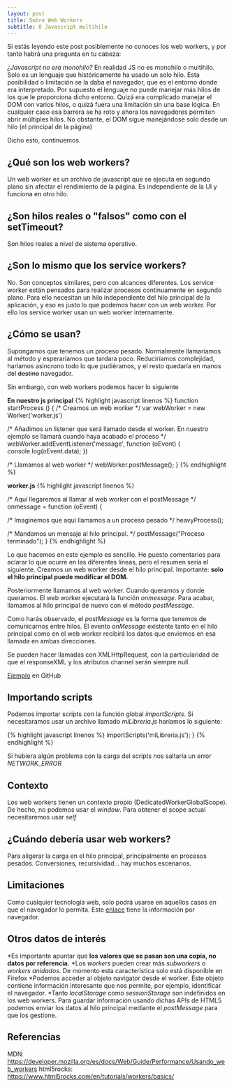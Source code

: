 ```yaml
---
layout: post
title: Sobre Web Workers
subtitle: O Javascript multihilo
---
```


Si estás leyendo este post posiblemente no conoces los web workers, y por tanto habrá una pregunta en tu cabeza:

*¿Javascript no era monohilo?*
En realidad JS no es monohilo o multihilo. Solo es un lenguaje que históricamente ha usado un solo hilo. Esta posibilidad o limitación se la daba el navegador, que es el entorno donde era interpretado. Por supuesto el lenguaje no puede manejar más hilos de los que le proporciona dicho entorno. Quizá era complicado manejar el DOM con varios hilos, o quizá fuera una limitación sin una base lógica. En cualquier caso esa barrera se ha roto y ahora los navegadores permiten abrir múltiples hilos. No obstante, el DOM sigue manejándose solo desde un hilo (el principal de la página)

Dicho esto, continuemos.

## ¿Qué son los web workers?
Un web worker es un archivo de javascript que se ejecuta en segundo plano sin afectar el rendimiento de la página. Es independiente de la UI y funciona en otro hilo.

## ¿Son hilos reales o "falsos" como con el setTimeout?
Son hilos reales a nivel de sistema operativo.

## ¿Son lo mismo que los service workers?
No. Son conceptos similares, pero con alcances diferentes. Los service worker están pensados para realizar procesos continuamente en segundo plano. Para ello necesitan un hilo independiente del hilo principal de la aplicación, y eso es justo lo que podemos hacer con un web worker. Por ello los service worker usan un web worker internamente. 

## ¿Cómo se usan?
Supongamos que tenemos un proceso pesado. Normalmente llamaríamos al método y esperaríamos que tardara poco. Reduciríamos complejidad, haríamos asincrono todo lo que pudiéramos, y el resto quedaría en manos del ~~destino~~ navegador.

Sin embargo, con web workers podemos hacer lo siguiente

**En nuestro js principal**
{% highlight javascript linenos %}
function startProcess () {
  /* Creamos un web worker */
  var webWorker = new Worker('worker.js')

  /* Añadimos un listener que será llamado desde el worker. En nuestro ejemplo se llamará cuando haya acabado el proceso */
  webWorker.addEventListener('message', function (oEvent) {
    console.log(oEvent.data);
  })

  /* Llamamos al web worker */
  webWorker.postMessage();
}
{% endhighlight %}

**worker.js**
{% highlight javascript linenos %}

/* Aquí llegaremos al llamar al web worker con el postMessage */
onmessage = function (oEvent) {				

  /* Imaginemos que aquí llamamos a un proceso pesado */
  heavyProcess();

  /* Mandamos un mensaje al hilo principal. */
  postMessage("Proceso terminado");
}
{% endhighlight %}

Lo que hacemos en este ejemplo es sencillo. He puesto comentarios para aclarar lo que ocurre en las diferentes líneas, pero el resumen sería el siguiente. Creamos un web worker desde el hilo principal. Importante: **solo el hilo principal puede modificar el DOM.**

Posteriormente llamamos al web worker. Cuando queramos y donde queramos. El web worker ejecutará la función *onmessage*. Para acabar, llamamos al hilo principal de nuevo con el método *postMessage*.

Como harás observado, el *postMessage* es la forma que tenemos de comunicarnos entre hilos. El evento *onMessage* existente tanto en el hilo principal como en el web worker recibirá los datos que enviemos en esa llamada en ambas direcciones.

Se pueden hacer llamadas con XMLHttpRequest, con la particularidad de que el responseXML y los atributos channel serán siempre null.

[Ejemplo](https://github.com/DavidColladoGitHub/blogExamples/tree/master/web%20workers) en GitHub

## Importando scripts
Podemos importar scripts con la función global *importScripts*. Si necesitaramos usar un archivo llamado *miLibreria.js* haríamos lo siguiente:

{% highlight javascript linenos %}
importScripts('miLibreria.js'); 
}
{% endhighlight %}

Si hubiera algún problema con la carga del scripts nos saltaría un error *NETWORK_ERROR*

## Contexto
Los web workers tienen un contexto propio (DedicatedWorkerGlobalScope). De hecho, no podemos usar el *window*. Para obtener el scope actual necesitaremos usar *self*

## ¿Cuándo debería usar web workers?
Para aligerar la carga en el hilo principal, principalmente en procesos pesados. Conversiones, recursividad... hay muchos escenarios.

## Limitaciones
Como cualquier tecnología web, solo podrá usarse en aquellos casos en que el navegador lo permita. Este [enlace](http://caniuse.com/#feat=webworkers) tiene la información por navegador.

## Otros datos de interés
*Es importante apuntar que **los valores que se pasan son una copia, no datos por referencia.** 
*Los *workers* pueden crear más *subworkers* o *workers anidados*. De momento esta característica solo está disponible en Firefox
*Podemos acceder al objeto navigator desde el worker. Este objeto contiene información interesante que nos permite, por ejemplo, identificar el navegador.
*Tanto *localStorage* como *sessionStorage* son indefinidos en los web workers. Para guardar información usando dichas APIs de HTML5 podemos enviar los datos al hilo principal mediante el *postMessage* para que los gestione.


## Referencias
MDN: <https://developer.mozilla.org/es/docs/Web/Guide/Performance/Usando_web_workers>
html5rocks: <https://www.html5rocks.com/en/tutorials/workers/basics/>
